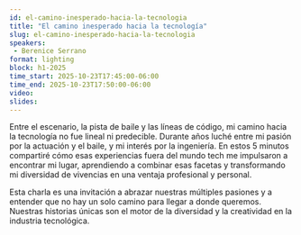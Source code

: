 ```yaml
---
id: el-camino-inesperado-hacia-la-tecnologia
title: "El camino inesperado hacia la tecnología"
slug: el-camino-inesperado-hacia-la-tecnologia
speakers:
 - Berenice Serrano
format: lighting
block: h1-2025
time_start: 2025-10-23T17:45:00-06:00
time_end: 2025-10-23T17:50:00-06:00
video:
slides:
---
```


Entre el escenario, la pista de baile y las líneas de código, mi camino hacia la tecnología no fue lineal ni predecible. Durante años luché entre mi pasión por la actuación y el baile, y mi interés por la ingeniería. En estos 5 minutos compartiré cómo esas experiencias fuera del mundo tech me impulsaron a encontrar mi lugar, aprendiendo a combinar esas facetas y transformando mi diversidad de vivencias en una ventaja profesional y personal.

Esta charla es una invitación a abrazar nuestras múltiples pasiones y a entender que no hay un solo camino para llegar a donde queremos. Nuestras historias únicas son el motor de la diversidad y la creatividad en la industria tecnológica.